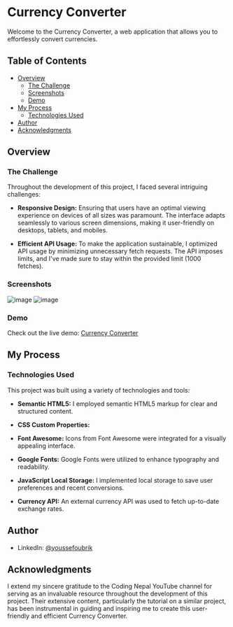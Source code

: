 # Currency Converter

Welcome to the Currency Converter, a web application that allows you to effortlessly convert currencies. 

## Table of Contents

- [Overview](#overview)
  - [The Challenge](#the-challenge)
  - [Screenshots](#screenshots)
  - [Demo](#demo)
- [My Process](#my-process)
  - [Technologies Used](#technologies-used)
- [Author](#author)
- [Acknowledgments](#acknowledgments)

## Overview

### The Challenge

Throughout the development of this project, I faced several intriguing challenges:

- **Responsive Design:** Ensuring that users have an optimal viewing experience on devices of all sizes was paramount. The interface adapts seamlessly to various screen dimensions, making it user-friendly on desktops, tablets, and mobiles.

- **Efficient API Usage:** To make the application sustainable, I optimized API usage by minimizing unnecessary fetch requests. The API imposes limits, and I've made sure to stay within the provided limit (1000 fetches).

### Screenshots

![image](https://github.com/oubrikyoussef/Front-End-Projects-HTML-CSS-JS/assets/133607377/f5e75720-11bb-465c-be86-047a7332e055)
![image](https://github.com/oubrikyoussef/Front-End-Projects-HTML-CSS-JS/assets/133607377/2aafba11-3186-47bb-b581-a949f1ef6694)


### Demo

Check out the live demo: [Currency Converter](https://yo-currency-converter.netlify.app/)

## My Process

### Technologies Used

This project was built using a variety of technologies and tools:

- **Semantic HTML5:** I employed semantic HTML5 markup for clear and structured content.

- **CSS Custom Properties:** 

- **Font Awesome:** Icons from Font Awesome were integrated for a visually appealing interface.

- **Google Fonts:** Google Fonts were utilized to enhance typography and readability.

- **JavaScript Local Storage:** I implemented local storage to save user preferences and recent conversions.

- **Currency API:** An external currency API was used to fetch up-to-date exchange rates.

## Author

- LinkedIn: [@youssefoubrik](https://www.linkedin.com/in/youssefoubrik/)

## Acknowledgments

I extend my sincere gratitude to the Coding Nepal YouTube channel for serving as an invaluable resource throughout the development of this project. Their extensive content, particularly the tutorial on a similar project, has been instrumental in guiding and inspiring me to create this user-friendly and efficient Currency Converter.
